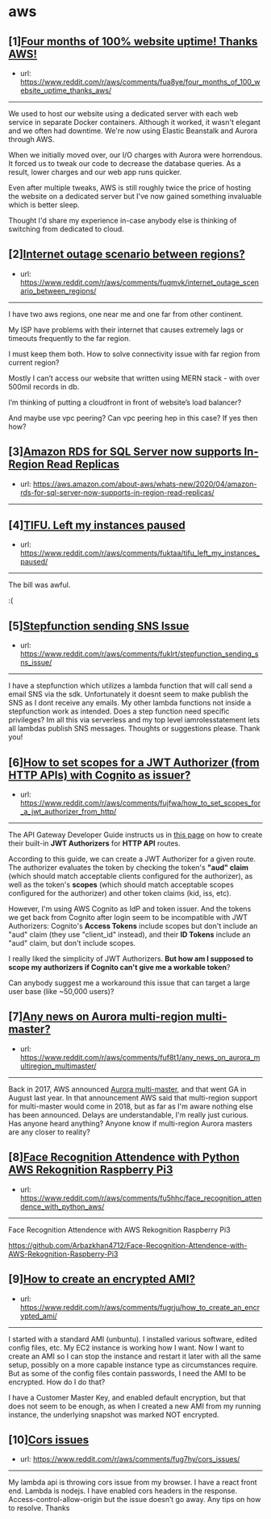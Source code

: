 # aws
## [1][Four months of 100% website uptime! Thanks AWS!](https://www.reddit.com/r/aws/comments/fua8ye/four_months_of_100_website_uptime_thanks_aws/)
- url: https://www.reddit.com/r/aws/comments/fua8ye/four_months_of_100_website_uptime_thanks_aws/
---
We used to host our website using a dedicated server with each web service in separate Docker containers. Although it worked, it wasn't elegant and we often had downtime. We're now using Elastic Beanstalk and Aurora through AWS.

When we initially moved over, our I/O charges with Aurora were horrendous. It forced us to tweak our code to decrease the database queries. As a result, lower charges and our web app runs quicker.

Even after multiple tweaks, AWS is still roughly twice the price of hosting the website on a dedicated server but I've now gained something invaluable which is better sleep.

Thought I'd share my experience in-case anybody else is thinking of switching from dedicated to cloud.
## [2][Internet outage scenario between regions?](https://www.reddit.com/r/aws/comments/fuqmvk/internet_outage_scenario_between_regions/)
- url: https://www.reddit.com/r/aws/comments/fuqmvk/internet_outage_scenario_between_regions/
---
I have two aws regions, one near me and one far from other continent. 

My ISP have problems with their internet that causes extremely lags or timeouts frequently to the far region. 

I must keep them both. How to solve connectivity issue with far region from current region?

Mostly I can’t access our website that written using MERN stack - with over 500mil records in db. 

I’m thinking of putting a cloudfront in front of website’s load balancer?

And maybe use vpc peering? Can vpc peering hep in this case? If yes then how?
## [3][Amazon RDS for SQL Server now supports In-Region Read Replicas](https://www.reddit.com/r/aws/comments/fuepgt/amazon_rds_for_sql_server_now_supports_inregion/)
- url: https://aws.amazon.com/about-aws/whats-new/2020/04/amazon-rds-for-sql-server-now-supports-in-region-read-replicas/
---

## [4][TIFU. Left my instances paused](https://www.reddit.com/r/aws/comments/fuktaa/tifu_left_my_instances_paused/)
- url: https://www.reddit.com/r/aws/comments/fuktaa/tifu_left_my_instances_paused/
---
The bill was awful.

:(
## [5][Stepfunction sending SNS Issue](https://www.reddit.com/r/aws/comments/fuklrt/stepfunction_sending_sns_issue/)
- url: https://www.reddit.com/r/aws/comments/fuklrt/stepfunction_sending_sns_issue/
---
I have a stepfunction which utilizes a lambda function that will call send a email SNS via the sdk.  Unfortunately it doesnt seem to make publish the SNS as I dont receive any emails.  My other lambda functions not inside a stepfunction work as intended.  Does a step function need specific privileges?  Im all this via serverless and my top level iamrolesstatement lets all lambdas publish SNS messages.  Thoughts or suggestions please. Thank you!
## [6][How to set scopes for a JWT Authorizer (from HTTP APIs) with Cognito as issuer?](https://www.reddit.com/r/aws/comments/fujfwa/how_to_set_scopes_for_a_jwt_authorizer_from_http/)
- url: https://www.reddit.com/r/aws/comments/fujfwa/how_to_set_scopes_for_a_jwt_authorizer_from_http/
---
The API Gateway Developer Guide instructs us in [this page](https://docs.aws.amazon.com/apigateway/latest/developerguide/http-api-jwt-authorizer.html) on how to create their built-in **JWT Authorizers** for **HTTP API** routes.

According to this guide, we can create a JWT Authorizer for a given route. The authorizer evaluates the token by checking the token's **"aud" claim** (which should match acceptable clients configured for the authorizer), as well as the token's **scopes** (which should match acceptable scopes configured for the authorizer) and other token claims (kid, iss, etc).

However, I'm using AWS Cognito as IdP and token issuer. And the tokens we get back from Cognito after login seem to be incompatible with JWT Authorizers: Cognito's **Access Tokens** include scopes but don't include an "aud" claim (they use "client\_id" instead), and their **ID Tokens** include an "aud" claim, but don't include scopes.

I really liked the simplicity of JWT Authorizers. **But how am I supposed to scope my authorizers if Cognito can't give me a workable token**?

Can anybody suggest me a workaround this issue that can target a large user base (like \~50,000 users)?
## [7][Any news on Aurora multi-region multi-master?](https://www.reddit.com/r/aws/comments/fuf8t1/any_news_on_aurora_multiregion_multimaster/)
- url: https://www.reddit.com/r/aws/comments/fuf8t1/any_news_on_aurora_multiregion_multimaster/
---
Back in 2017, AWS announced [Aurora multi-master](https://www.youtube.com/watch?v=4XL1VZymTA8), and that went GA in August last year. In that announcement AWS said that multi-region support for multi-master would come in 2018, but as far as I'm aware nothing else has been announced. Delays are understandable, I'm really just curious. Has anyone heard anything? Anyone know if multi-region Aurora masters are any closer to reality?
## [8][Face Recognition Attendence with Python AWS Rekognition Raspberry Pi3](https://www.reddit.com/r/aws/comments/fu5hhc/face_recognition_attendence_with_python_aws/)
- url: https://www.reddit.com/r/aws/comments/fu5hhc/face_recognition_attendence_with_python_aws/
---
Face Recognition Attendence with AWS Rekognition Raspberry Pi3

https://github.com/Arbazkhan4712/Face-Recognition-Attendence-with-AWS-Rekognition-Raspberry-Pi3
## [9][How to create an encrypted AMI?](https://www.reddit.com/r/aws/comments/fugrju/how_to_create_an_encrypted_ami/)
- url: https://www.reddit.com/r/aws/comments/fugrju/how_to_create_an_encrypted_ami/
---
I started with a standard AMI (unbuntu).  I installed various software, edited config files, etc.  My EC2 instance is working how I want.  Now I want to create an AMI so I can stop the instance and restart it later with all the same setup, possibly on a more capable instance type as circumstances require.  But as some of the config files contain passwords, I need the AMI to be encrypted.  How do I do that?

I have a Customer Master Key, and enabled default encryption, but that does not seem to be enough, as when I created a new AMI from my running instance, the underlying snapshot was marked NOT encrypted.
## [10][Cors issues](https://www.reddit.com/r/aws/comments/fug7hy/cors_issues/)
- url: https://www.reddit.com/r/aws/comments/fug7hy/cors_issues/
---
My lambda api is throwing cors issue from my browser. I have a react front end.
Lambda is nodejs.
I have enabled cors headers in the response.
Access-control-allow-origin but the issue doesn’t go away.
Any tips on how to resolve.
Thanks
